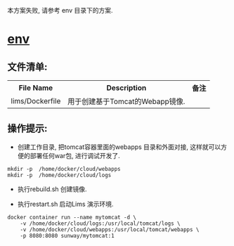 
本方案失败, 请参考 env 目录下的方案.

[env](../env/README.md)
=====

文件清单:
----

<table width="100%">
<tr><th>File Name</th><th>Description</th><th>备注</th> </tr>
<tr><td>lims/Dockerfile</td><td>用于创建基于Tomcat的Webapp镜像.</td><td>&nbsp;</td></tr>
</table>

 
操作提示:
----

- 创建工作目录,  把tomcat容器里面的webapps 目录和外面对接, 这样就可以方便的部署任何war包, 进行调试开发了.

```
mkdir -p  /home/docker/cloud/webapps
mkdir -p  /home/docker/cloud/logs

```

- 执行rebuild.sh  创建镜像.

- 执行restart.sh  启动Lims 演示环境.

```
docker container run --name mytomcat -d \
    -v /home/docker/cloud/logs:/usr/local/tomcat/logs \
	-v /home/docker/cloud/webapps:/usr/local/tomcat/webapps \
	-p 8080:8080 sunway/mytomcat:1 

```


